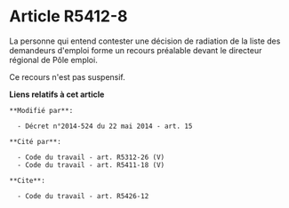 # Article R5412-8

La personne qui entend contester une décision de radiation de la liste des demandeurs d'emploi forme un recours préalable
devant le directeur régional de Pôle emploi.

Ce recours n'est pas suspensif.

**Liens relatifs à cet article**

	**Modifié par**:

	  - Décret n°2014-524 du 22 mai 2014 - art. 15

	**Cité par**:

	  - Code du travail - art. R5312-26 (V)
	  - Code du travail - art. R5411-18 (V)

	**Cite**:

	  - Code du travail - art. R5426-12
